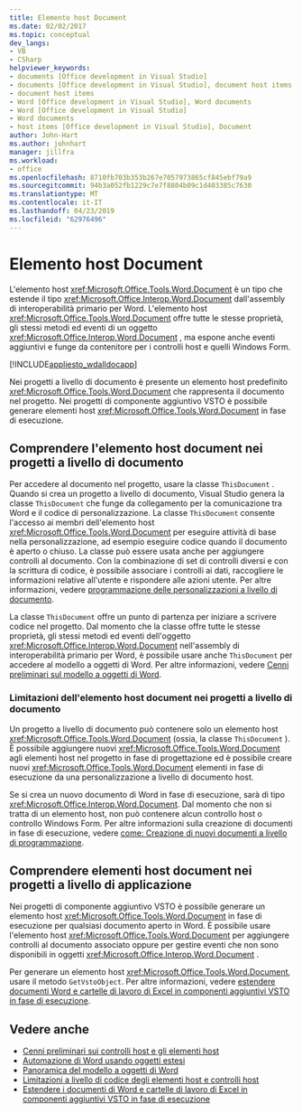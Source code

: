 ```yaml
---
title: Elemento host Document
ms.date: 02/02/2017
ms.topic: conceptual
dev_langs:
- VB
- CSharp
helpviewer_keywords:
- documents [Office development in Visual Studio]
- documents [Office development in Visual Studio], document host items
- document host items
- Word [Office development in Visual Studio], Word documents
- Word [Office development in Visual Studio]
- Word documents
- host items [Office development in Visual Studio], Document
author: John-Hart
ms.author: johnhart
manager: jillfra
ms.workload:
- office
ms.openlocfilehash: 8710fb703b353b267e7057973865cf845ebf79a9
ms.sourcegitcommit: 94b3a052fb1229c7e7f8804b09c1d403385c7630
ms.translationtype: MT
ms.contentlocale: it-IT
ms.lasthandoff: 04/23/2019
ms.locfileid: "62976496"
---
```

# <a name="document-host-item"></a>Elemento host Document
  L'elemento host <xref:Microsoft.Office.Tools.Word.Document> è un tipo che estende il tipo <xref:Microsoft.Office.Interop.Word.Document> dall'assembly di interoperabilità primario per Word. L'elemento host <xref:Microsoft.Office.Tools.Word.Document> offre tutte le stesse proprietà, gli stessi metodi ed eventi di un oggetto <xref:Microsoft.Office.Interop.Word.Document> , ma espone anche eventi aggiuntivi e funge da contenitore per i controlli host e quelli Windows Form.

 [!INCLUDE[appliesto_wdalldocapp](../vsto/includes/appliesto-wdalldocapp-md.md)]

 Nei progetti a livello di documento è presente un elemento host predefinito <xref:Microsoft.Office.Tools.Word.Document> che rappresenta il documento nel progetto. Nei progetti di componente aggiuntivo VSTO è possibile generare elementi host <xref:Microsoft.Office.Tools.Word.Document> in fase di esecuzione.

## <a name="understand-the-document-host-item-in-document-level-projects"></a>Comprendere l'elemento host document nei progetti a livello di documento
 Per accedere al documento nel progetto, usare la classe `ThisDocument` . Quando si crea un progetto a livello di documento, Visual Studio genera la classe `ThisDocument` che funge da collegamento per la comunicazione tra Word e il codice di personalizzazione. La classe `ThisDocument` consente l'accesso ai membri dell'elemento host <xref:Microsoft.Office.Tools.Word.Document> per eseguire attività di base nella personalizzazione, ad esempio eseguire codice quando il documento è aperto o chiuso. La classe può essere usata anche per aggiungere controlli al documento. Con la combinazione di set di controlli diversi e con la scrittura di codice, è possibile associare i controlli ai dati, raccogliere le informazioni relative all'utente e rispondere alle azioni utente. Per altre informazioni, vedere [programmazione delle personalizzazioni a livello di documento](../vsto/programming-document-level-customizations.md).

 La classe `ThisDocument` offre un punto di partenza per iniziare a scrivere codice nel progetto. Dal momento che la classe offre tutte le stesse proprietà, gli stessi metodi ed eventi dell'oggetto <xref:Microsoft.Office.Interop.Word.Document> nell'assembly di interoperabilità primario per Word, è possibile usare anche `ThisDocument` per accedere al modello a oggetti di Word. Per altre informazioni, vedere [Cenni preliminari sul modello a oggetti di Word](../vsto/word-object-model-overview.md).

### <a name="limitations-of-the-document-host-item-in-document-level-projects"></a>Limitazioni dell'elemento host document nei progetti a livello di documento
 Un progetto a livello di documento può contenere solo un elemento host <xref:Microsoft.Office.Tools.Word.Document> (ossia, la classe `ThisDocument` ). È possibile aggiungere nuovi <xref:Microsoft.Office.Tools.Word.Document> agli elementi host nel progetto in fase di progettazione ed è possibile creare nuovi <xref:Microsoft.Office.Tools.Word.Document> elementi in fase di esecuzione da una personalizzazione a livello di documento host.

 Se si crea un nuovo documento di Word in fase di esecuzione, sarà di tipo <xref:Microsoft.Office.Interop.Word.Document>. Dal momento che non si tratta di un elemento host, non può contenere alcun controllo host o controllo Windows Form. Per altre informazioni sulla creazione di documenti in fase di esecuzione, vedere [come: Creazione di nuovi documenti a livello di programmazione](../vsto/how-to-programmatically-create-new-documents.md).

## <a name="understand-document-host-items-in-application-level-projects"></a>Comprendere elementi host document nei progetti a livello di applicazione
 Nei progetti di componente aggiuntivo VSTO è possibile generare un elemento host <xref:Microsoft.Office.Tools.Word.Document> in fase di esecuzione per qualsiasi documento aperto in Word. È possibile usare l'elemento host <xref:Microsoft.Office.Tools.Word.Document> per aggiungere controlli al documento associato oppure per gestire eventi che non sono disponibili in oggetti <xref:Microsoft.Office.Interop.Word.Document> .

 Per generare un elemento host <xref:Microsoft.Office.Tools.Word.Document>, usare il metodo `GetVstoObject`. Per altre informazioni, vedere [estendere documenti Word e cartelle di lavoro di Excel in componenti aggiuntivi VSTO in fase di esecuzione](../vsto/extending-word-documents-and-excel-workbooks-in-vsto-add-ins-at-run-time.md).

## <a name="see-also"></a>Vedere anche
- [Cenni preliminari sui controlli host e gli elementi host](../vsto/host-items-and-host-controls-overview.md)
- [Automazione di Word usando oggetti estesi](../vsto/automating-word-by-using-extended-objects.md)
- [Panoramica del modello a oggetti di Word](../vsto/word-object-model-overview.md)
- [Limitazioni a livello di codice degli elementi host e controlli host](../vsto/programmatic-limitations-of-host-items-and-host-controls.md)
- [Estendere i documenti di Word e cartelle di lavoro di Excel in componenti aggiuntivi VSTO in fase di esecuzione](../vsto/extending-word-documents-and-excel-workbooks-in-vsto-add-ins-at-run-time.md)
